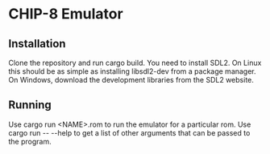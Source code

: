 # CHIP-8 Emulator

## Installation

Clone the repository and run cargo build. You need to install SDL2. On Linux this should be as simple as installing libsdl2-dev from a package manager. On Windows, download the development libraries from the SDL2 website.

## Running

Use cargo run \<NAME>.rom to run the emulator for a particular rom. Use cargo run -- --help to get a list of other arguments that can be passed to the program.